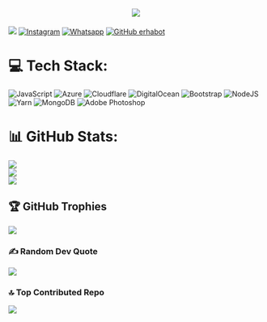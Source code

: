 <h1 align="center">
<a href="https://git.io/typing-svg">
<img src="https://readme-typing-svg.herokuapp.com?color=%2340A597&size=30&width=800&lines=Hello,+i'm+RH+BOT.;i'am+a+whatsapp+bot"></a></h1>

[<img src="https://img.shields.io/website?up_message=erhabot.com&url=https%3A%2F%2Ferhabot.com">](https://erhabot.com/)
<a href="https://www.instagram.com/wanhrp07" target="_blank"><img src="https://img.shields.io/badge/Instagram-%23E4405F.svg?&style=flat-square&logo=instagram&logoColor=white" alt="Instagram"></a>
<a href="https://wa.me/6281260900707?text=Sewa%20RH%20BOT" target="_blank"><img src="https://img.shields.io/badge/Whatsapp-%808080.svg?&style=flat-square&logo=Whatsapp&logoColor=white" alt="Whatsapp"></a>
[![GitHub erhabot](https://img.shields.io/github/followers/erhabot?label=follow&style=social)](https://github.com/erhabot)

# 💻 Tech Stack:
![JavaScript](https://img.shields.io/badge/javascript-%23323330.svg?style=plastic&logo=javascript&logoColor=%23F7DF1E) ![Azure](https://img.shields.io/badge/azure-%230072C6.svg?style=plastic&logo=azure-devops&logoColor=white) ![Cloudflare](https://img.shields.io/badge/Cloudflare-F38020?style=plastic&logo=Cloudflare&logoColor=white) ![DigitalOcean](https://img.shields.io/badge/DigitalOcean-%230167ff.svg?style=plastic&logo=digitalOcean&logoColor=white) ![Bootstrap](https://img.shields.io/badge/bootstrap-%23563D7C.svg?style=plastic&logo=bootstrap&logoColor=white) ![NodeJS](https://img.shields.io/badge/node.js-6DA55F?style=plastic&logo=node.js&logoColor=white) ![Yarn](https://img.shields.io/badge/yarn-%232C8EBB.svg?style=plastic&logo=yarn&logoColor=white) ![MongoDB](https://img.shields.io/badge/MongoDB-%234ea94b.svg?style=plastic&logo=mongodb&logoColor=white) ![Adobe Photoshop](https://img.shields.io/badge/adobephotoshop-%2331A8FF.svg?style=plastic&logo=adobephotoshop&logoColor=white)
# 📊 GitHub Stats:
![](https://github-readme-stats.vercel.app/api?username=erhabot&theme=yeblu&hide_border=true&include_all_commits=false&count_private=false)<br/>
![](https://github-readme-streak-stats.herokuapp.com/?user=erhabot&theme=yeblu&hide_border=true)<br/>
![](https://github-readme-stats.vercel.app/api/top-langs/?username=erhabot&theme=yeblu&hide_border=true&include_all_commits=false&count_private=false&layout=compact)

## 🏆 GitHub Trophies
![](https://github-profile-trophy.vercel.app/?username=erhabot&theme=darkhub&no-frame=false&no-bg=false&margin-w=4)

### ✍️ Random Dev Quote
![](https://quotes-github-readme.vercel.app/api?type=vetical&theme=dark)

### 🔝 Top Contributed Repo
![](https://github-contributor-stats.vercel.app/api?username=erhabot&limit=5&theme=dark&combine_all_yearly_contributions=true)

<!-- Proudly created with GPRM ( https://gprm.itsvg.in ) -->
